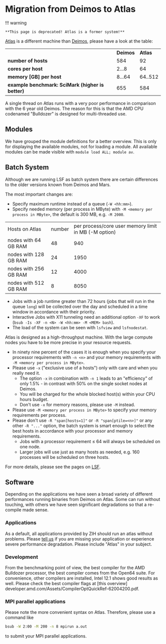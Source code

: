 # Migration from Deimos to Atlas

!!! warning

    **This page is deprecated! Atlas is a former system!**

[Atlas](system_atlas.md) is a different machine than [Deimos](system_deimos.md), please have a look
at the table:

|                                                   |            |           |
|---------------------------------------------------|------------|-----------|
|                                                   | **Deimos** | **Atlas** |
| **number of hosts**                               | 584        | 92        |
| **cores per host**                                | 2...8      | 64        |
| **memory \[GB\] per host**                        | 8...64     | 64..512   |
| **example benchmark: SciMark (higher is better)** | 655        | 584       |

A single thread on Atlas runs with a very poor performance in comparison
with the 6 year old Deimos. The reason for this is that the AMD CPU
codenamed "Bulldozer" is designed for multi-threaded use.

## Modules

We have grouped the module definitions for a better overview. This is
only for displaying the available modules, not for loading a module. All
available modules can be made visible with `module load ALL; module av`.

## Batch System

Although we are running LSF as batch system there are certain
differences to the older versions known from Deimos and Mars.

The most important changes are:

-   Specify maximum runtime instead of a queue (`-W <hh:mm>`).
-   Specify needed memory (per process in MByte) with
    `-M <memory per process in MByte>`, the default is 300 MB, e.g.
    `-M 2000`.

|                       |        |                                                      |
|-----------------------|--------|------------------------------------------------------|
| Hosts on Atlas        | number | per process/core user memory limit in MB (-M option) |
| nodes with 64 GB RAM  | 48     | 940                                                  |
| nodes with 128 GB RAM | 24     | 1950                                                 |
| nodes with 256 GB RAM | 12     | 4000                                                 |
| nodes with 512 GB RAM | 8      | 8050                                                 |

- Jobs with a job runtime greater than 72 hours (jobs that will run in
  the queue `long`) will be collected over the day and scheduled in a
  time window in accordance with their priority.
- Interactive Jobs with X11 tunneling need an additional option `-XF`
  to work (`bsub -Is -XF -n <N> -W <hh:mm> -M <MEM> bash`).
- The load of the system can be seen with `lsfview` and `lsfnodestat`.

Atlas is designed as a high-throughput machine. With the large compute
nodes you have to be more precise in your resource requests.

- In ninety nine percent of the cases it is enough when you specify
  your processor requirements with `-n <n>` and your memory
  requirements with `-M <memory per process in MByte>`.
- Please use `-x` ("exclusive use of a hosts") only with care and when you really need it.
  - The option `-x` in combination with `-n 1` leads to an
    "efficiency" of only 1.5% - in contrast with 50% on the single
    socket nodes at Deimos.
  - You will be charged for the whole blocked host(s) within your
    CPU hours budget.
  - Don't use `-x` for memory reasons, please use `-M` instead.
- Please use `-M <memory per process in MByte>` to specify your memory
  requirements per process.
- Please don't use `-R "span[hosts=1]"` or `-R "span[ptile=<n>]"` or
  any other `-R "..."` option, the batch system is smart enough to select the best hosts in accordance
  with your processor and memory requirements.
  - Jobs with a processor requirement ≤ 64 will always be scheduled
    on one node.
  - Larger jobs will use just as many hosts as needed, e.g. 160
    processes will be scheduled on three hosts.

For more details, please see the pages on [LSF](platform_lsf.md).

## Software

Depending on the applications we have seen a broad variety of different
performances running binaries from Deimos on Atlas. Some can run without
touching, with others we have seen significant degradations so that a
re-compile made sense.

### Applications

As a default, all applications provided by ZIH should run an atlas
without problems. Please [tell us](mailto:hpcsupport@zih.tu-dresden.de)
if you are missing your application or experience severe performance
degradation. Please include "Atlas" in your subject.

### Development

From the benchmarking point of view, the best compiler for the AMD Bulldozer processor, the best
compiler comes from the Open64 suite. For convenience, other compilers are installed, Intel 12.1
shows good results as well. Please check the best compiler flags at
[this overview] developer.amd.com/Assets/CompilerOptQuickRef-62004200.pdf.

### MPI parallel applications

Please note the more convenient syntax on Atlas. Therefore, please use a
command like

```Bash
bsub -W 2:00 -M 200 -n 8 mpirun a.out
```

to submit your MPI parallel applications.
